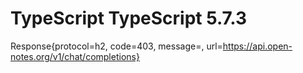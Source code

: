 # TypeScript TypeScript 5.7.3
Response{protocol=h2, code=403, message=, url=https://api.open-notes.org/v1/chat/completions}